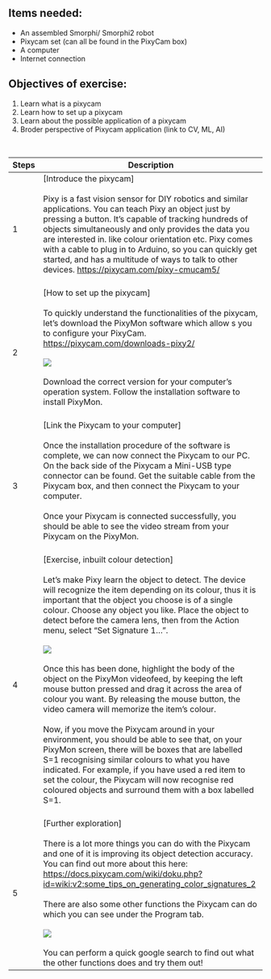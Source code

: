 
## Items needed:
* An assembled Smorphi/ Smorphi2 robot
* Pixycam set (can all be found in the PixyCam box)
* A computer
* Internet connection
## Objectives of exercise:
1. Learn what is a pixycam
2. Learn how to set up a pixycam
3. Learn about the possible application of a pixycam
4. Broder perspective of Pixycam application (link to CV, ML, AI)

<br />

Steps | Description
-- | --
1 | [Introduce the pixycam]<br /><br />Pixy is a fast vision sensor for DIY robotics and similar applications. You can teach Pixy an object just by pressing a button. It’s capable of tracking hundreds of objects simultaneously and only provides the data you are interested in. like colour orientation etc. Pixy comes with a cable to plug in to Arduino, so you can quickly get started, and has a multitude of ways to talk to other devices. https://pixycam.com/pixy-cmucam5/<br /><br />
2 | [How to set up the pixycam]<br /><br />To quickly understand the functionalities of the pixycam, let’s download the PixyMon software which allow s you to configure your PixyCam. https://pixycam.com/downloads-pixy2/ <br /><br />![](https://github.com/WefaaRobotics/Smorphi-Wiki/blob/main/Robot%20exercises%20images/12/12.1.png)<br /><br />Download the correct version for your computer’s operation system. Follow the installation software to install PixyMon.<br /><br />
3 | [Link the Pixycam to your computer]<br /><br />Once the installation procedure of the software is complete, we can now connect the Pixycam to our PC. On the back side of the Pixycam a Mini-USB type connector can be found. Get the suitable cable from the Pixycam box, and then connect the Pixycam to your computer. <br /><br /> Once your Pixycam is connected successfully, you should be able to see the video stream from your Pixycam on the PixyMon.<br /><br />
4 | [Exercise, inbuilt colour detection]<br /><br />Let’s make Pixy learn the object to detect. The device will recognize the item depending on its colour, thus it is important that the object you choose is of a single colour. Choose any object you like. Place the object to detect before the camera lens, then from the Action menu, select “Set Signature 1…”.<br /><br />![](https://github.com/WefaaRobotics/Smorphi-Wiki/blob/main/Robot%20exercises%20images/12/12.2.png)<br /><br /> Once this has been done, highlight the body of the object on the PixyMon videofeed, by keeping the left mouse button pressed and drag it across the area of colour you want. By releasing the mouse button, the video camera will memorize the item’s colour.<br /><br />Now, if you move the Pixycam around in your environment, you should be able to see that, on your PixyMon screen, there will be boxes that are labelled S=1 recognising similar colours to what you have indicated. For example, if you have used a red item to set the colour, the Pixycam will now recognise red coloured objects and surround them with a box labelled S=1.<br /><br />
5 | [Further exploration]<br /><br />There is a lot more things you can do with the Pixycam and one of it is improving its object detection accuracy. You can find out more about this here: https://docs.pixycam.com/wiki/doku.php?id=wiki:v2:some_tips_on_generating_color_signatures_2 <br /><br />There are also some other functions the Pixycam can do which you can see under the Program tab. <br /><br />![](https://github.com/WefaaRobotics/Smorphi-Wiki/blob/main/Robot%20exercises%20images/12/12.3.png)<br /><br />You can perform a quick google search to find out what the other functions does and try them out!

